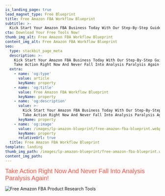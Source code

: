 ```yaml
---
is_landing_page: true
lead_magnet_type: Free Blueprint
title: Free Amazon FBA Workflow Blueprint
subtitle: >-  
  Kick Start Your Amazon FBA Business Today With Our Step-By-Step Guide.
cta: Download Your Free Tools Now!
thumb_img_alt: Free Amazon FBA Workflow Blueprint
content_img_alt: Free Amazon FBA Workflow Blueprint
seo:
  type: stackbit_page_meta
  description: >-
    Kick Start Your Amazon FBA Business Today With Our Step-By-Step Guide.
    Take Action Right Now And Never Fall Into Analysis Paralysis Again!
  extra:
    - name: 'og:type'
      value: article
      keyName: property
    - name: 'og:title'
      value: Free Amazon FBA Workflow Blueprint
      keyName: property
    - name: 'og:description'
      value: >-
        Kick Start Your Amazon FBA Business Today With Our Step-By-Step Guide.
        Take Action Right Now And Never Fall Into Analysis Paralysis Again!
      keyName: property
    - name: 'og:image'
      value: /images/lp-amazon-blueprint/free-amazon-fba-blueprint.webp
      keyName: property
      relativeUrl: true
  title: Free Amazon FBA Workflow Blueprint
template: landing
thumb_img_path: /images/lp-amazon-blueprint/free-amazon-fba-blueprint.webp
content_img_path:
---
```

<span style="color: rgb(246, 92, 77); background-color: rgb(255, 246, 246); font-size: 20px; font-family: &quot;Archivo Narrow&quot;, sans-serif;"><span class="font-style-heading">Take Action Right Now And Never Fall Into Analysis Paralysis Again!</span></span>

<img
    src="/images/lp-amazon-blueprint/free-amazon-fba-blueprint.webp"
    alt="Free Amazon FBA Product Research Tools"/>

<div class="ml-form-embed"
  data-account="3346150:e2k4d6o1l1"
  data-form="4677676:t7t9g5">
</div>